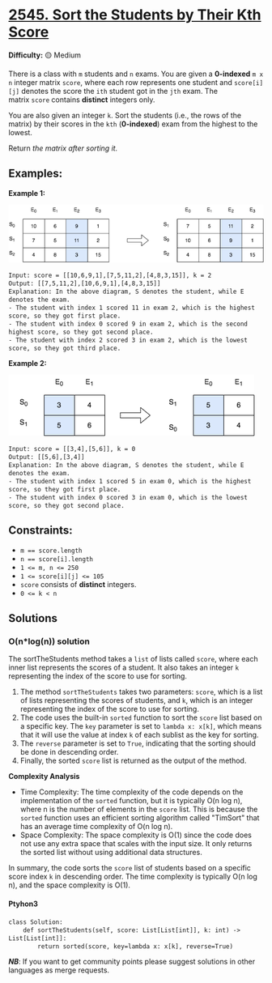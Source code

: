 # [2545. Sort the Students by Their Kth Score](https://leetcode.com/problems/sort-the-students-by-their-kth-score/)

**Difficulty:** :yellow_circle: Medium

There is a class with `m` students and `n` exams. You are given a **0-indexed** `m x n` integer matrix `score`, where each row represents one student and `score[i][j]` denotes the score the `ith` student got in the `jth` exam. The matrix `score` contains **distinct** integers only.

You are also given an integer `k`. Sort the students (i.e., the rows of the matrix) by their scores in the `kth` (**0-indexed**) exam from the highest to the lowest.

Return *the matrix after sorting it.*

## Examples:

**Example 1:**

![image](./resources/32_01.png)

```
Input: score = [[10,6,9,1],[7,5,11,2],[4,8,3,15]], k = 2
Output: [[7,5,11,2],[10,6,9,1],[4,8,3,15]]
Explanation: In the above diagram, S denotes the student, while E denotes the exam.
- The student with index 1 scored 11 in exam 2, which is the highest score, so they got first place.
- The student with index 0 scored 9 in exam 2, which is the second highest score, so they got second place.
- The student with index 2 scored 3 in exam 2, which is the lowest score, so they got third place.

```

**Example 2:**

![image](./resources/32_02.png)

```
Input: score = [[3,4],[5,6]], k = 0
Output: [[5,6],[3,4]]
Explanation: In the above diagram, S denotes the student, while E denotes the exam.
- The student with index 1 scored 5 in exam 0, which is the highest score, so they got first place.
- The student with index 0 scored 3 in exam 0, which is the lowest score, so they got second place.

```

## Constraints:

- `m == score.length`
- `n == score[i].length`
- `1 <= m, n <= 250`
- `1 <= score[i][j] <= 105`
- `score` consists of **distinct** integers.
- `0 <= k < n`


## Solutions

### O(n\*log(n)) solution

The sortTheStudents method takes a `list` of lists called `score`, where each inner list represents the scores of a student. It also takes an integer `k` representing the index of the score to use for sorting.

1. The method `sortTheStudents` takes two parameters: `score`, which is a list of lists representing the scores of students, and `k`, which is an integer representing the index of the score to use for sorting.
2. The code uses the built-in `sorted` function to sort the `score` list based on a specific key. The `key` parameter is set to `lambda x: x[k]`, which means that it will use the value at index `k` of each sublist as the key for sorting.
3. The `reverse` parameter is set to `True`, indicating that the sorting should be done in descending order.
4. Finally, the sorted `score` list is returned as the output of the method.

**Complexity Analysis**

- Time Complexity: The time complexity of the code depends on the implementation of the `sorted` function, but it is typically O(n log n), where n is the number of elements in the `score` list. This is because the `sorted` function uses an efficient sorting algorithm called "TimSort" that has an average time complexity of O(n log n).
- Space Complexity: The space complexity is O(1) since the code does not use any extra space that scales with the input size. It only returns the sorted list without using additional data structures.

In summary, the code sorts the `score` list of students based on a specific score index `k` in descending order. The time complexity is typically O(n log n), and the space complexity is O(1).

#### Ptyhon3

```python3
class Solution:
    def sortTheStudents(self, score: List[List[int]], k: int) -> List[List[int]]:
        return sorted(score, key=lambda x: x[k], reverse=True)
```

***NB***: If you want to get community points please suggest solutions in other languages as merge requests.
